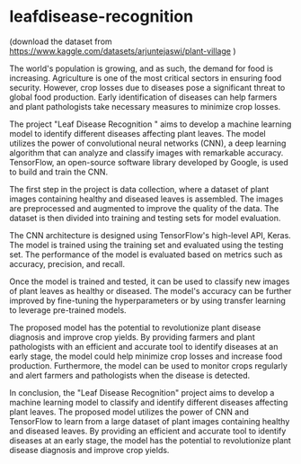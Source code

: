 # leafdisease-recognition

(download the dataset from https://www.kaggle.com/datasets/arjuntejaswi/plant-village )

The world's population is growing, and as such, the demand for food is increasing. Agriculture is one of the most critical sectors in ensuring food security. However, crop losses due to diseases pose a significant threat to global food production. Early identification of diseases can help farmers and plant pathologists take necessary measures to minimize crop losses.

The project "Leaf Disease Recognition " aims to develop a machine learning model to identify different diseases affecting plant leaves. The model utilizes the power of convolutional neural networks (CNN), a deep learning algorithm that can analyze and classify images with remarkable accuracy. TensorFlow, an open-source software library developed by Google, is used to build and train the CNN.

The first step in the project is data collection, where a dataset of plant images containing healthy and diseased leaves is assembled. The images are preprocessed and augmented to improve the quality of the data. The dataset is then divided into training and testing sets for model evaluation.

The CNN architecture is designed using TensorFlow's high-level API, Keras. The model is trained using the training set and evaluated using the testing set. The performance of the model is evaluated based on metrics such as accuracy, precision, and recall.

Once the model is trained and tested, it can be used to classify new images of plant leaves as healthy or diseased. The model's accuracy can be further improved by fine-tuning the hyperparameters or by using transfer learning to leverage pre-trained models.

The proposed model has the potential to revolutionize plant disease diagnosis and improve crop yields. By providing farmers and plant pathologists with an efficient and accurate tool to identify diseases at an early stage, the model could help minimize crop losses and increase food production. Furthermore, the model can be used to monitor crops regularly and alert farmers and pathologists when the disease is detected.

In conclusion, the "Leaf Disease Recognition" project aims to develop a machine learning model to classify and identify different diseases affecting plant leaves. The proposed model utilizes the power of CNN and TensorFlow to learn from a large dataset of plant images containing healthy and diseased leaves. By providing an efficient and accurate tool to identify diseases at an early stage, the model has the potential to revolutionize plant disease diagnosis and improve crop yields.
